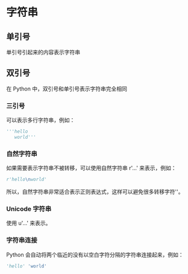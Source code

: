 # 字符串

## 单引号
单引号引起来的内容表示字符串

## 双引号
在 Python 中，双引号和单引号表示字符串完全相同

### 三引号
可以表示多行字符串，例如：

```python
'''hello
   world'''
```

### 自然字符串
如果需要表示字符串不被转移，可以使用自然字符串 r'...' 来表示，例如：

```python
r'hello\nworld'
```
所以，自然字符串非常适合表示正则表达式，这样可以避免很多转移字符'\'。

### Unicode 字符串
使用 u'...' 来表示。

### 字符串连接
Python 会自动将两个临近的没有以空白字符分隔的字符串连接起来，例如：

```python
'hello' 'world'
```
